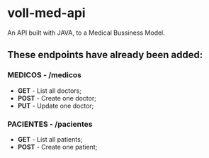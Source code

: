 # voll-med-api
An API built with JAVA, to a Medical Bussiness Model.

## These endpoints have already been added:
### MEDICOS - /medicos
- **GET** - List all doctors;
- **POST** - Create one doctor;
- **PUT** - Update one doctor;
### PACIENTES - /pacientes
- **GET** - List all patients;
- **POST** - Create one patient;

